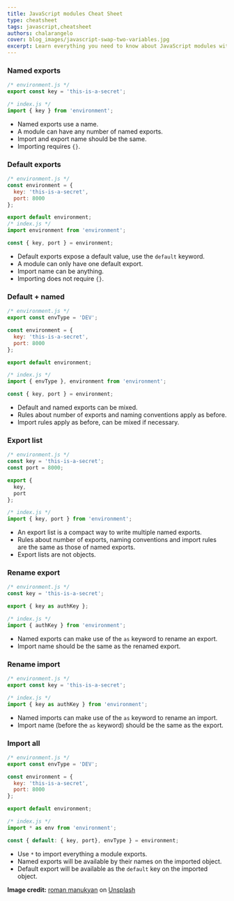 ```yaml
---
title: JavaScript modules Cheat Sheet
type: cheatsheet
tags: javascript,cheatsheet
authors: chalarangelo
cover: blog_images/javascript-swap-two-variables.jpg
excerpt: Learn everything you need to know about JavaScript modules with this handy cheatsheet.
---
```


### Named exports

```js
/* environment.js */
export const key = 'this-is-a-secret';

/* index.js */
import { key } from 'environment';
```

- Named exports use a name.
- A module can have any number of named exports.
- Import and export name should be the same.
- Importing requires `{}`.

### Default exports

```js
/* environment.js */
const environment = {
  key: 'this-is-a-secret',
  port: 8000
};

export default environment;
/* index.js */
import environment from 'environment';

const { key, port } = environment;
```

- Default exports expose a default value, use the `default` keyword.
- A module can only have one default export.
- Import name can be anything.
- Importing does not require `{}`.

### Default + named

```js
/* environment.js */
export const envType = 'DEV';

const environment = {
  key: 'this-is-a-secret',
  port: 8000
};

export default environment;

/* index.js */
import { envType }, environment from 'environment';

const { key, port } = environment;
```

- Default and named exports can be mixed.
- Rules about number of exports and naming conventions apply as before.
- Import rules apply as before, can be mixed if necessary.

### Export list

```js
/* environment.js */
const key = 'this-is-a-secret';
const port = 8000;

export {
  key,
  port
};

/* index.js */
import { key, port } from 'environment';
```

- An export list is a compact way to write multiple named exports.
- Rules about number of exports, naming conventions and import rules are the same as those of named exports.
- Export lists are not objects.

### Rename export

```js
/* environment.js */
const key = 'this-is-a-secret';

export { key as authKey };

/* index.js */
import { authKey } from 'environment';
```

- Named exports can make use of the `as` keyword to rename an export.
- Import name should be the same as the renamed export.

### Rename import

```js
/* environment.js */
export const key = 'this-is-a-secret';

/* index.js */
import { key as authKey } from 'environment';
```

- Named imports can make use of the `as` keyword to rename an import.
- Import name (before the `as` keyword) should be the same as the export.

### Import all

```js
/* environment.js */
export const envType = 'DEV';

const environment = {
  key: 'this-is-a-secret',
  port: 8000
};

export default environment;

/* index.js */
import * as env from 'environment';

const { default: { key, port}, envType } = environment;
```

- Use `*` to import everything a module exports.
- Named exports will be available by their names on the imported object.
- Default export will be available as the `default` key on the imported object.

**Image credit:** [roman manukyan](https://unsplash.com/@romanukyan?utm_source=unsplash&utm_medium=referral&utm_content=creditCopyText) on [Unsplash](https://unsplash.com?utm_source=unsplash&utm_medium=referral&utm_content=creditCopyText)
